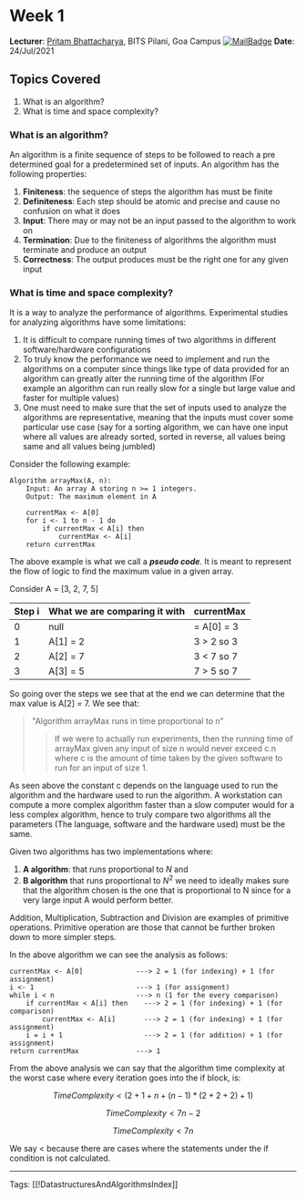 # Week 1 
**Lecturer**: [Pritam Bhattacharya](http://a.impartus.com/#/profile/3467741), BITS Pilani, Goa Campus
[![MailBadge](https://img.shields.io/badge/-pritamb@goa.bits--pilani.ac.in-EA4335?style=for-the-badge&logo=gmail&logoColor=white)](mailto:pritamb@goa.bits-pilani.ac.in)
**Date**: 24/Jul/2021

## Topics Covered
1. What is an algorithm?
2. What is time and space complexity?


### What is an algorithm?
An algorithm is a finite sequence of steps to be followed to reach a pre determined goal for a predetermined set of inputs. An algorithm has the following properties:
1. **Finiteness**:  the sequence of steps the algorithm has must be finite
2. **Definiteness**: Each step should be atomic and precise and cause no confusion on what it does
3. **Input**: There may or may not be an input passed to the algorithm to work on
4. **Termination**: Due to the finiteness of algorithms the algorithm must terminate and produce an output
5. **Correctness**: The output produces must be the right one for any given input

### What is time and space complexity?
It is a way to analyze the performance of algorithms. Experimental studies for analyzing algorithms have some limitations:
1. It is difficult to compare running times of two algorithms in different software/hardware configurations
2. To truly know the performance we need to implement and run the algorithms on a computer since things like type of data provided for an algorithm can greatly alter the running time of the algorithm (For example an algorithm can run really slow for a single but large value and faster for multiple values)
3. One must need to make sure that the set of inputs used to analyze the algorithms are representative, meaning that the inputs must cover some particular use case (say for a sorting algorithm, we can have one input where all values are already sorted, sorted in reverse, all values being same and all values being jumbled)

Consider the following example:
```
Algorithm arrayMax(A, n):
	Input: An array A storing n >= 1 integers.
	Output: The maximum element in A
	
	currentMax <- A[0]
	for i <- 1 to n - 1 do
		if currentMax < A[i] then
			currentMax <- A[i]
	return currentMax
```

The above example is what we call a ***pseudo code***. It is meant to represent the flow of logic to find the maximum value in a given array.

Consider A = [3, 2, 7, 5]

| Step i | What we are comparing it with | currentMax |
| ------ | ----------------------------- | ---------- |
| 0      | null                          | = A[0] = 3 |
| 1      | A[1] = 2                      | 3 > 2 so 3 |
| 2      | A[2] = 7                      | 3 < 7 so 7 |
| 3      | A[3] = 5                      | 7 > 5 so 7 |

So going over the steps we see that at the end we can determine that the max value is A[2] = 7. We see that:
> "Algorithm arrayMax runs in time proportional to n"
>> If we were to actually run experiments, then the running time of arrayMax given any input of size n would never exceed c.n where c is the amount of time taken by the given software to run for an input of size 1.

As seen above the constant c depends on the language used to run the algorithm and the hardware used to run the algorithm. A workstation can compute a more complex algorithm faster than a slow computer would for a less complex algorithm, hence to truly compare two algorithms all the parameters (The language, software and the hardware used) must be the same.

Given two algorithms has two implementations where:
1. **A algorithm**: that runs proportional to $N$ and 
2. **B algorithm** that runs proportional to $N^2$
we need to ideally makes sure that the algorithm chosen is the one that is proportional to N since for a very large input A would perform better.

Addition, Multiplication, Subtraction and Division are examples of primitive operations. Primitive operation are those that cannot be further broken down to more simpler steps.

In the above algorithm we can see the analysis as follows:
```
currentMax <- A[0]			   ---> 2 = 1 (for indexing) + 1 (for assignment)
i <- 1						   ---> 1 (for assignment)
while i < n					   ---> n (1 for the every comparison)
	if currentMax < A[i] then  	 ---> 2 = 1 (for indexing) + 1 (for comparison)
		currentMax <- A[i]	   	 ---> 2 = 1 (for indexing) + 1 (for assignment)
	i = i + 1					 ---> 2 = 1 (for addition) + 1 (for assignment)
return currentMax			   ---> 1
```
From the above analysis we can say that the algorithm time complexity at the worst case where every iteration goes into the if block, is:

$$TimeComplexity < (2 + 1 + n + (n - 1) * (2 + 2 + 2) + 1)$$

$$TimeComplexity < 7n - 2$$

$$TimeComplexity < 7n$$

We say $<$ because there are cases where the statements under the if condition is not calculated. 

---
Tags: [[!DatastructuresAndAlgorithmsIndex]]